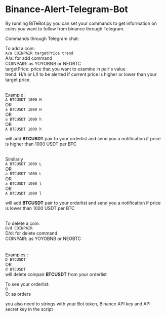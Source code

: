 # Binance-Alert-Telegram-Bot

By running BiTeBot.py you can set your commands to get information on coins you want to follow from binance through Telegram.



Commands through Telegram chat:

To add a coin: <br />
`A/a COINPAIR targetPrice trend` <br />
A/a: for add command <br />
COINPAIR: as YOYOBNB or NEOBTC <br />
targetPrice: price that you want to examine in pair's value <br />
trend: H/h or L/l to be alerted if current price is higher or lower than your target price. <br /><br />

Example : 
<br />
`A BTCUSDT 1000 H` 
<br /> OR <br />
`a BTCUSDT 1000 H`
<br /> OR <br />
`a BTCUSDT 1000 h`
<br /> OR <br />
`A BTCUSDT 1000 h` 
<br />

will add **BTCUSDT** pair to your orderlist and send you a notification if price is higher than 1000 USDT per BTC
<br />
<br />

Similarly
<br />
`A BTCUSDT 1000 L`
<br /> OR <br />
`a BTCUSDT 1000 L`
<br /> OR <br />
`a BTCUSDT 1000 l`
<br /> OR <br />
`A BTCUSDT 1000 l`
<br />

will add **BTCUSDT** pair to your orderlist and send you a notification if price is lower than 1000 USDT per BTC
<br /><br />

To delete a coin: <br />
`D/d COINPAIR` <br />
D/d: for delete command <br />
COINPAIR: as YOYOBNB or NEOBTC <br />
<br /><br />
Examples :
<br />
`D BTCUSDT`
<br /> OR <br />
`d BTCUSDT`
<br />
will delete coinpair **BTCUSDT** from your orderlist

To see your orderlist: <br />
`O` <br />
O: as orders <br /> 

you also need to strings with your Bot token, Binance API key and API secret key in the script
